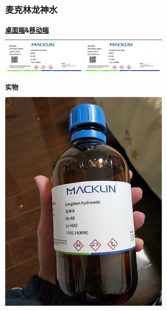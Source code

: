# 麦克林龙神水

## [桌面端](https://biantailab.github.io/macklin)&[移动端](https://biantailab.github.io/macklin/pages/)

| ![macklin Longshen hydroxide pc](imgs/longshen_hydroxide_pc.png) | ![macklin Longshen hydroxide phone](imgs/longshen_hydroxide_phone.png) |
|---|---|

## 实物

![实物](imgs/longshengshui.jpeg)